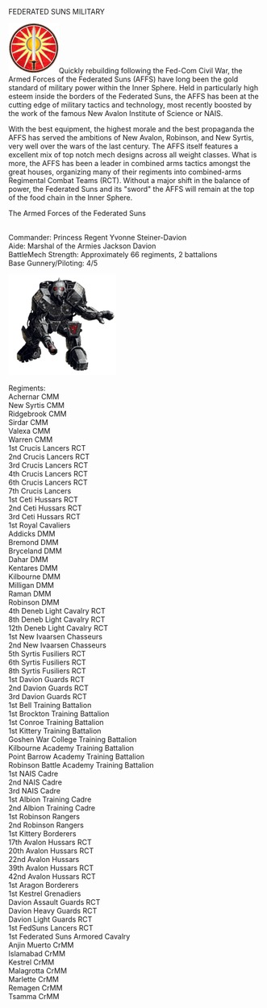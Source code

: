 FEDERATED SUNS MILITARY

![fedsunslogo](../_img/federatedsuns.gif)Quickly rebuilding following the Fed-Com Civil War, the Armed Forces of the Federated Suns (AFFS) have long been the gold standard of military power within the Inner Sphere. Held in particularly high esteem inside the borders of the Federated Suns, the AFFS has been at the cutting edge of military tactics and technology, most recently boosted by the work of the famous New Avalon Institute of Science or NAIS.

With the best equipment, the highest morale and the best propaganda the AFFS has served the ambitions of New Avalon, Robinson, and New Syrtis, very well over the wars of the last century. The AFFS itself features a excellent mix of top notch mech designs across all weight classes. What is more, the AFFS has been a leader in combined arms tactics amongst the great houses, organizing many of their regiments into combined-arms Regimental Combat Teams (RCT). Without a major shift in the balance of power, the Federated Suns and its "sword" the AFFS will remain at the top of the food chain in the Inner Sphere.

The Armed Forces of the Federated Suns

<br>Commander: Princess Regent Yvonne Steiner-Davion
<br>Aide: Marshal of the Armies Jackson Davion
<br>BattleMech Strength: Approximately 66 regiments, 2 battalions
<br>Base Gunnery/Piloting: 4/5

![BA](../_img/infiltrator200_2bxn.png)

Regiments:
<br>Achernar CMM
<br>New Syrtis CMM
<br>Ridgebrook CMM
<br>Sirdar CMM
<br>Valexa CMM
<br>Warren CMM
<br>1st Crucis Lancers RCT
<br>2nd Crucis Lancers RCT
<br>3rd Crucis Lancers RCT
<br>4th Crucis Lancers RCT
<br>6th Crucis Lancers RCT
<br>7th Crucis Lancers
<br>1st Ceti Hussars RCT
<br>2nd Ceti Hussars RCT
<br>3rd Ceti Hussars RCT
<br>1st Royal Cavaliers
<br>Addicks DMM
<br>Bremond DMM
<br>Bryceland DMM
<br>Dahar DMM
<br>Kentares DMM
<br>Kilbourne DMM
<br>Milligan DMM
<br>Raman DMM
<br>Robinson DMM
<br>4th Deneb Light Cavalry RCT
<br>8th Deneb Light Cavalry RCT
<br>12th Deneb Light Cavalry RCT
<br>1st New Ivaarsen Chasseurs
<br>2nd New Ivaarsen Chasseurs
<br>5th Syrtis Fusiliers RCT
<br>6th Syrtis Fusiliers RCT
<br>8th Syrtis Fusiliers RCT
<br>1st Davion Guards RCT
<br>2nd Davion Guards RCT
<br>3rd Davion Guards RCT
<br>1st Bell Training Battalion
<br>1st Brockton Training Battalion
<br>1st Conroe Training Battalion
<br>1st Kittery Training Battalion
<br>Goshen War College Training Battalion
<br>Kilbourne Academy Training Battalion
<br>Point Barrow Academy Training Battalion
<br>Robinson Battle Academy Training Battalion
<br>1st NAIS Cadre
<br>2nd NAIS Cadre
<br>3rd NAIS Cadre
<br>1st Albion Training Cadre
<br>2nd Albion Training Cadre
<br>1st Robinson Rangers
<br>2nd Robinson Rangers
<br>1st Kittery Borderers
<br>17th Avalon Hussars RCT
<br>20th Avalon Hussars RCT
<br>22nd Avalon Hussars
<br>39th Avalon Hussars RCT
<br>42nd Avalon Hussars RCT
<br>1st Aragon Borderers
<br>1st Kestrel Grenadiers
<br>Davion Assault Guards RCT
<br>Davion Heavy Guards RCT
<br>Davion Light Guards RCT
<br>1st FedSuns Lancers RCT
<br>1st Federated Suns Armored Cavalry
<br>Anjin Muerto CrMM
<br>Islamabad CrMM
<br>Kestrel CrMM
<br>Malagrotta CrMM
<br>Marlette CrMM
<br>Remagen CrMM
<br>Tsamma CrMM
